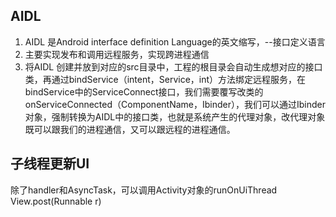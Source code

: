 ## AIDL
1. AIDL 是Android interface definition Language的英文缩写，--接口定义语言
2. 主要实现发布和调用远程服务，实现跨进程通信
3. 将AIDL 创建并放到对应的src目录中，工程的根目录会自动生成想对应的接口类，再通过bindService（intent，Service，int）方法绑定远程服务，在bindService中的ServiceConnect接口，我们需要覆写改类的onServiceConnected（ComponentName，Ibinder），我们可以通过Ibinder对象，强制转换为AIDL中的接口类，也就是系统产生的代理对象，改代理对象既可以跟我们的进程通信，又可以跟远程的进程通信。
## 子线程更新UI
除了handler和AsyncTask，可以调用Activity对象的runOnUiThread
View.post(Runnable r)